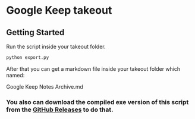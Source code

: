# Google Keep takeout

## Getting Started

Run the script inside your takeout folder.

```sh
python export.py
```

After that you can get a markdown file inside your takeout folder which named:

Google Keep Notes Archive.md

### You also can download the compiled exe version of this script from the [GitHub Releases](https://github.com/erbanku/google_keep_takeout/releases) to do that.
